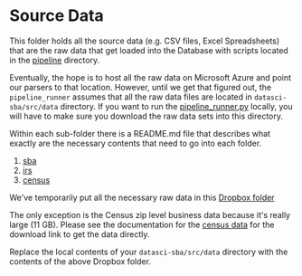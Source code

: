 # Source Data
This folder holds all the source data (e.g. CSV files, Excel Spreadsheets) that are the raw data that get loaded into the Database with scripts located in the [pipeline](../pipeline) directory.

Eventually, the hope is to host all the raw data on Microsoft Azure and point our parsers to that location. However, until we get that figured out, the `pipeline_runner` assumes that all the raw data files are located in `datasci-sba/src/data` directory. If you want to run the [pipeline_runner.py](../pipeline/pipeline_runner.py) locally, you will have to make sure you download the raw data sets into this directory.

Within each sub-folder there is a README.md file that describes what exactly are the necessary contents that need to go into each folder.

1. [sba](./data/sba/README.md)
2. [irs](./data/irs/README.md)
3. [census](./data/census/README.md)

We've temporarily put all the necessary raw data in this [Dropbox folder](https://www.dropbox.com/sh/tpw6r92l4xnmg7z/AACjaMwpZaQpmsRStjzJifk8a?dl=0)

The only exception is the Census zip level business data because it's really large (11 GB). Please see the documentation for the [census data](./data/census/README.md) for the download link to get the data directly.

Replace the local contents of your `datasci-sba/src/data` directory with the contents of the above Dropbox folder.